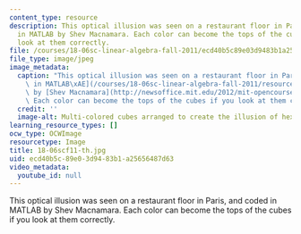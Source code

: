 ```yaml
---
content_type: resource
description: This optical illusion was seen on a restaurant floor in Paris, and coded
  in MATLAB by Shev Macnamara. Each color can become the tops of the cubes if you
  look at them correctly.
file: /courses/18-06sc-linear-algebra-fall-2011/ecd40b5c89e03d9483b1a25656487d63_18-06scf11-th.jpg
file_type: image/jpeg
image_metadata:
  caption: "This optical illusion was seen on a restaurant floor in Paris, and [coded\
    \ in MATLAB\xAE](/courses/18-06sc-linear-algebra-fall-2011/resources/hexagonart)\
    \ by [Shev Macnamara](http://newsoffice.mit.edu/2012/mit-opencourseware-publishes-linear-algebra-in-innovative-ocw-scholar-format).\
    \ Each color can become the tops of the cubes if you look at them correctly."
  credit: ''
  image-alt: Multi-colored cubes arranged to create the illusion of hexagons.
learning_resource_types: []
ocw_type: OCWImage
resourcetype: Image
title: 18-06scf11-th.jpg
uid: ecd40b5c-89e0-3d94-83b1-a25656487d63
video_metadata:
  youtube_id: null
---
```

This optical illusion was seen on a restaurant floor in Paris, and coded in MATLAB by Shev Macnamara. Each color can become the tops of the cubes if you look at them correctly.